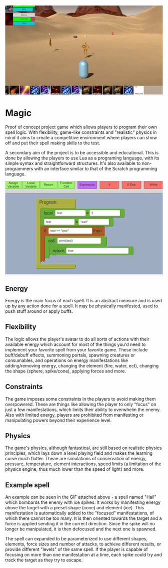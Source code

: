 ![Hail spell](hail.webp)

# Magic

Proof of concept project game which allows players to program their own spell logic. With flexibility, game-like constraints and "realistic" physics in mind it aims to create a competitive environment where players can show off and put their spell making skills to the test.

A secondary aim of the project is to be accessible and educational. This is done by allowing the players to use Lua as a programing language, with its simple syntax and straightforward structures. It's also available to non-programmers with an interface similar to that of the Scratch programming language. 

![Code pieces](codepieces.png)

## Energy

Energy is the main focus of each spell. It is an abstract measure and is used up by any action done for a spell. It may be physically manifested, used to push stuff around or apply buffs. 

## Flexibility

The logic allows the player's avatar to do all sorts of actions with their available energy which account for most of the things you'd need to implement your favorite spell from your favorite game. These include buff/debuff effects, summoning portals, spawning creatures or consumables, and operations on energy manifestations like adding/removing energy, changing the element (fire, water, ect), changing the shape (sphere, spike/cone), applying forces and more. 

## Constraints

The game imposes some constraints in the players to avoid making them overpowered. These are things like allowing the player to only "focus" on just a few manifestations, which limits their ability to overwhelm the enemy. Also with limited energy, players are prohibited from manifesting or manipulating powers beyond their experience level. 

## Physics

The game's physics, although fantastical, are still based on realistic physics principles, which lays down a level playing field and makes the learning curve much flatter. Theae are simulations of conservation of energy, pressure, temperature, element interactions, speed limits (a limitation of the physics engine, thus much lower than the speed of light) and more. 

## Example spell

An example can be seen in the GIF attached above - a spell named "Hail" which bombards the enemy with ice spikes.
It works by manifesting energy above the target with a preset shape (cone) and element (ice).
This manifestation is automatically added to the "focused" manifestations, of which there cannot be too many.
It is then oriented towards the target and a force is applied sending it in the correct direction.
Since the spike will no longer be manipulated, it is then defocused and the next one is spawned.

The spell can expanded to be parameterized to use different shapes, elements, force sizes and number of attacks, to achieve different results, or provide different "levels" of the same spell.
If the player is capable of focusing on more than one manifestation at a time, each spike could try and track the target as they try to escape.
